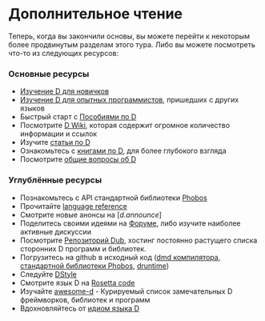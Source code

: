 # Дополнительное чтение

Теперь, когда вы закончили основы, вы можете перейти к некоторым более
продвинутым разделам этого тура. Либо вы можете посмотреть что-то из следующих
ресурсов:

### Основные ресурсы

* [Изучение D для новичков](http://ddili.org/ders/d.en/index.html)
* [Изучение D для опытных программистов](http://wiki.dlang.org/Coming_From), пришедших с других языков
* Быстрый старт с [Пособиями по D](https://wiki.dlang.org/Tutorials)
* Посмотрите [D Wiki](https://wiki.dlang.org/), которая содержит огромное количество информации и ссылок
* Изучите [статьи по D](http://dlang.org/articles.html)
* Ознакомьтесь с [книгами по D](https://wiki.dlang.org/Books), для более глубокого взгляда
* Посмотрите [общие вопросы об D](http://dlang.org/faq.html)

### Углублённые ресурсы

* Познакомьтесь с API стандартной библиотеки [Phobos](https://dlang.org/phobos)
* Прочитайте [language reference](https://dlang.org/spec/)
* Смотрите новые анонсы на [_d.announce_]
* Поделитесь своими идеями на [Форуме](https://forum.dlang.org/), либо изучите наиболее активные дискуссии
* Посмотрите [Репозиторий Dub](https://code.dlang.org), хостинг постоянно растущего списка сторонних D программ и библиотек.
* Погрузитесь на github в исходный код ([dmd компилятора](https://github.com/dlang/dmd), [стандартной библиотеки Phobos](https://github.com/dlang/phobos), [druntime](https://github.com/dlang/druntime))
* Следуйте [DStyle](http://dlang.org/dstyle.html)
* Смотрите язык D на [Rosetta code](http://rosettacode.org/wiki/Category:D)
* Изучайте [awesome-d](https://github.com/zhaopuming/awesome-d/blob/master/README.md) - Курируемый список замечательных D фреймворков, библиотек и программ
* Вдохновляйтесь от [идиом языка D](https://p0nce.github.io/d-idioms/)
